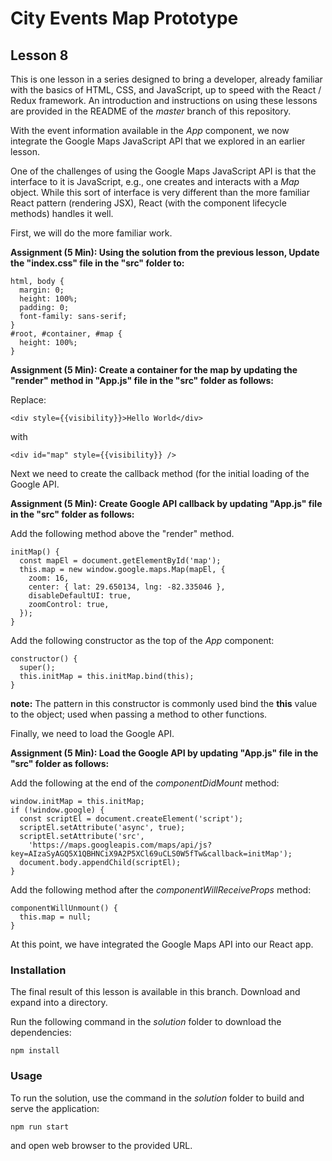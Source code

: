 # City Events Map Prototype

## Lesson 8

This is one lesson in a series designed to bring a developer, already
familiar with the basics of HTML, CSS, and JavaScript, up to speed with
the React / Redux framework. An introduction and instructions on using
these lessons are provided in the README of the *master* branch of this
repository.

With the event information available in the *App* component, we
now integrate the Google Maps JavaScript API that we explored in
an earlier lesson.

One of the challenges of using the Google Maps JavaScript API is that
the interface to it is JavaScript, e.g., one creates and interacts with a 
*Map* object. While this sort of interface is very different than the
more familiar React pattern (rendering JSX), React (with the component
lifecycle methods) handles it well.

First, we will do the more familiar work.

**Assignment (5 Min): Using the solution from the previous lesson,
Update the "index.css" file in the "src" folder to:**

```
html, body {
  margin: 0;
  height: 100%;
  padding: 0;
  font-family: sans-serif;
}
#root, #container, #map {
  height: 100%;
}
```

**Assignment (5 Min): Create a container for the map by updating
the "render" method in "App.js" file in the "src" folder as follows:**

Replace:

```
<div style={{visibility}}>Hello World</div>
```

with

```
<div id="map" style={{visibility}} />
```

Next we need to create the callback method (for the initial loading of
the Google API.

**Assignment (5 Min): Create Google API callback by updating
"App.js" file in the "src" folder as follows:**

Add the following method above the "render" method.

```
initMap() {
  const mapEl = document.getElementById('map');
  this.map = new window.google.maps.Map(mapEl, {
    zoom: 16,
    center: { lat: 29.650134, lng: -82.335046 },
    disableDefaultUI: true,
    zoomControl: true,
  });
}
```

Add the following constructor as the top of the *App* component:

```
constructor() {
  super();
  this.initMap = this.initMap.bind(this);
}
```

**note:** The pattern in this constructor is commonly used bind the
**this** value to the object; used when passing a method to other functions.

Finally, we need to load the Google API.

**Assignment (5 Min): Load the Google API by updating
"App.js" file in the "src" folder as follows:**

Add the following at the end of the *componentDidMount* method:

```
window.initMap = this.initMap;
if (!window.google) {
  const scriptEl = document.createElement('script');
  scriptEl.setAttribute('async', true);
  scriptEl.setAttribute('src',
    'https://maps.googleapis.com/maps/api/js?key=AIzaSyAGQ5X1QBHNCiX9A2P5XCl69uCLS0W5fTw&callback=initMap');
  document.body.appendChild(scriptEl);
}
```

Add the following method after the *componentWillReceiveProps* method:

```
componentWillUnmount() {
  this.map = null;
}
```

At this point, we have integrated the Google Maps API into our React app.

### Installation

The final result of this lesson is available in this branch. Download and
expand into a directory.

Run the following command in the *solution* folder to download the
dependencies:

`npm install`

### Usage

To run the solution, use the command in the *solution* folder to build
and serve the application:

`npm run start`

and open web browser to the provided URL.
